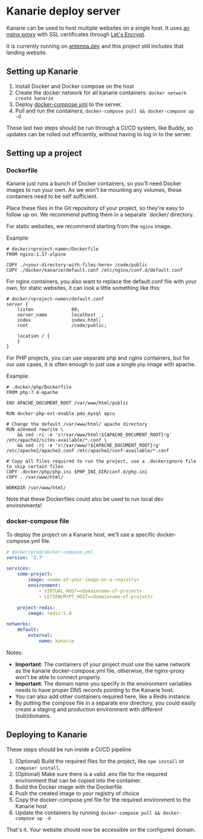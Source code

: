 # Kanarie deploy server

Kanarie can be used to host multiple websites on a single host. It uses [an nginx proxy](https://github.com/jwilder/nginx-proxy) with SSL certificates through [Let's Encrypt](https://letsencrypt.org/).  

It is currently running on [antenna.dev](https://antenna.dev) and this project still includes that landing website.

## Setting up Kanarie

1. Install Docker and Docker compose on the host
2. Create the docker network for all kanarie containers: `docker network create kanarie`
3. Deploy [docker-compose.yml](docker-compose.yml) to the server.
4. Pull and run the containers, `docker-compose pull && docker-compose up -d`

These last two steps should be run through a CI/CD system, like Buddy, so updates can be rolled out efficiently, without having to log in to the server.

## Setting up a project

### Dockerfile
Kanarie just runs a bunch of Docker containers, so you'll need Docker images to run your own. As we won't be mounting any volumes, these containers need to be self sufficient.

Place these files in the Git repository of your project, so they're easy to follow up on. We recommend putting them in a separate `docker/<project> directory.

For static websites, we recommend starting from the `nginx` image.

Example:
```
# docker/<project-name>/Dockerfile
FROM nginx:1.17-alpine

COPY ./<your-directory-with-files-here> /code/public  
COPY ./docker/kanarie/default.conf /etc/nginx/conf.d/default.conf
``` 
For nginx containers, you also want to replace the default.conf file with your own, for static websites, it can look a little something like this:
```
# docker/<project-name>/default.conf
server {
    listen              80;
    server_name         localhost _;
    index               index.html;
    root                /code/public;

    location / {
    }
}

```

For PHP projects, you can use separate php and nginx containers, but for our use cases, it is often enough to just use a single `php` image with apache.

Example:
```
# .docker/php/Dockerfile
FROM php:7.4-apache

ENV APACHE_DOCUMENT_ROOT /var/www/html/public

RUN docker-php-ext-enable pdo_mysql apcu

# Change the default /var/www/html/ apache directory
RUN a2enmod rewrite \
    && sed -ri -e 's!/var/www/html!${APACHE_DOCUMENT_ROOT}!g' /etc/apache2/sites-available/*.conf \
    && sed -ri -e 's!/var/www/!${APACHE_DOCUMENT_ROOT}!g' /etc/apache2/apache2.conf /etc/apache2/conf-available/*.conf

# Copy all files required to run the project, use a .dockerignore file to skip certain files
COPY .docker/php/php.ini $PHP_INI_DIR/conf.d/php.ini
COPY . /var/www/html/

WORKDIR /var/www/html/
```

Note that these Dockerfiles could also be used to run local dev environments!

### docker-compose file

To deploy the project on a Kanarie host, we'll use a specific docker-compose.yml file.

```yaml
# docker/prod/docker-compose.yml
version: '3.7'

services:
    some-project:
        image: <name-of-your-image-on-a-registry>
        environment:
            - VIRTUAL_HOST=<domainname-of-project>
            - LETSENCRYPT_HOST=<domainname-of-project>

    project-redis:
        image: redis:5.0

networks:
    default:
        external:
            name: kanarie

```

Notes:
- **Important**: The containers of your project must use the same network as the kanarie docker-compose.yml file, otherwise, the nginx-proxy won't be able to connect properly.
- **Important**: The domain name you specify in the environment variables needs to have proper DNS records pointing to the Kanarie host.
- You can also add other containers required here, like a Redis instance.
- By putting the compose file in a separate env directory, you could easily create a staging and production environment with different (sub)domains. 

## Deploying to Kanarie

These steps should be run inside a CI/CD pipeline

1. (Optional) Build the required files for the project, like `npm install` or `composer install`. 
1. (Optional) Make sure there is a valid .env file for the required environment that can be copied into the container.
1. Build the Docker image with the Dockerfile
2. Push the created image to your registry of choice
3. Copy the docker-compose.yml file for the required environment to the Kanarie host
4. Update the containers by running `docker-compose pull && docker-compose up -d`

That's it. Your website should now be accessible on the configured domain.

